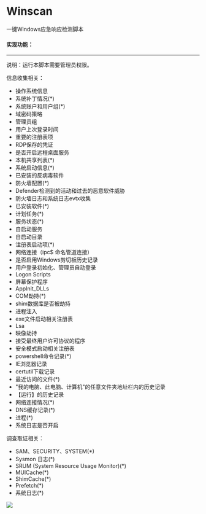# Winscan
一键Windows应急响应检测脚本
#### 实现功能：
---
说明：运行本脚本需要管理员权限。

信息收集相关：
+ 操作系统信息
+ 系统补丁情况(*)
+ 系统账户和用户组(*)
+ 域密码策略
+ 管理员组
+ 用户上次登录时间
+ 重要的注册表项
+ RDP保存的凭证
+ 是否开启远程桌面服务
+ 本机共享列表(*)
+ 系统启动信息(*)
+ 已安装的反病毒软件
+ 防火墙配置(*)
+ Defender检测到的活动和过去的恶意软件威胁
+ 防火墙日志和系统日志evtx收集
+ 已安装软件(*)
+ 计划任务(*)
+ 服务状态(*)
+ 自启动服务
+ 自启动目录
+ 注册表启动项(*)
+ 网络连接（ipc$ 命名管道连接）
+ 是否启用Windows剪切板历史记录
+ 用户登录初始化、管理员自动登录
+ Logon Scripts
+ 屏幕保护程序
+ AppInit_DLLs
+ COM劫持(*)
+ shim数据库是否被劫持
+ 进程注入
+ exe文件启动相关注册表
+ Lsa
+ 映像劫持
+ 接受最终用户许可协议的程序
+ 安全模式启动相关注册表
+ powershell命令记录(*)
+ IE浏览器记录
+ certutil下载记录
+ 最近访问的文件(*)
+ "我的电脑、此电脑、计算机"的任意文件夹地址栏内的历史记录
+ 【运行】的历史记录
+ 网络连接情况(*)
+ DNS缓存记录(*)
+ 进程(*)
+ 系统日志是否开启


调查取证相关：
+ SAM、SECURITY、SYSTEM(*)
+ Sysmon 日志(*)
+ SRUM (System Resource Usage Monitor)(*)
+ MUICache(*)
+ ShimCache(*)
+ Prefetch(*)
+ 系统日志(*)

![](https://upload-images.jianshu.io/upload_images/21474770-a845eaa691a017ba.png?imageMogr2/auto-orient/strip%7CimageView2/2/w/1240)
